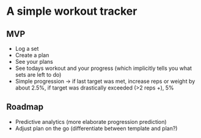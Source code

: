 # A simple workout tracker

## MVP
- Log a set
- Create a plan
- See your plans
- See todays workout and your progress (which implicitly tells you what sets are left to do)
- Simple progression -> if last target was met, increase reps or weight by about 2.5%, if target was drastically exceeded (>2 reps +), 5%

## Roadmap
- Predictive analytics (more elaborate progression prediction)
- Adjust plan on the go (differentiate between template and plan?)